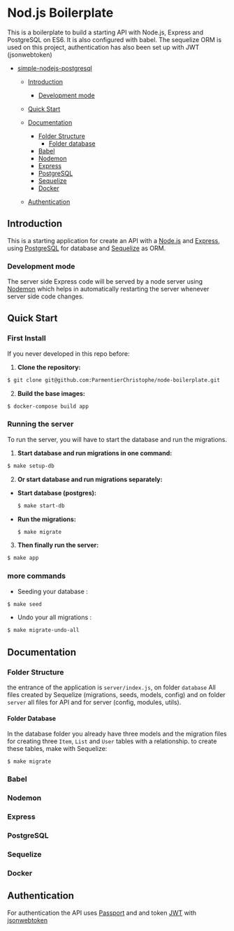 # Nod.js Boilerplate

This is a boilerplate to build a starting API with Node.js, Express and PostgreSQL on ES6. It is also configured with babel.
The sequelize ORM is used on this project, authentication has also been set up with JWT (jsonwebtoken)

- [simple-nodejs-postgresql](#simple-nodejs-postgresql)

  - [Introduction](#introduction)
    - [Development mode](#development-mode)
  - [Quick Start](#quick-start)
  - [Documentation](#documentation)

    - [Folder Structure](#folder-structure)
      - [Folder database](#folder-database)
    - [Babel](#babel)
    - [Nodemon](#nodemon)
    - [Express](#express)
    - [PostgreSQL](#postgresql)
    - [Sequelize](#sequelize)
    - [Docker](#docker)

  - [Authentication](#authentication)

## Introduction

This is a starting application for create an API with a [Node.js](https://nodejs.org/en/) and [Express](https://expressjs.com/), using [PostgreSQL](https://www.postgresql.org/) for database and [Sequelize](https://sequelize.org) as ORM.

### Development mode

The server side Express code will be served by a node server using [Nodemon](https://nodemon.io/) which helps in automatically restarting the server whenever server side code changes.

## Quick Start

### First Install

If you never developed in this repo before:

1. **Clone the repository:**

```sh
$ git clone git@github.com:ParmentierChristophe/node-boilerplate.git
```

2. **Build the base images:**

```sh
$ docker-compose build app
```

### Running the server

To run the server, you will have to start the database and run the migrations.

1. **Start database and run migrations in one command:**

```sh
$ make setup-db
```

2. **Or start database and run migrations separately:**

- **Start database (postgres):**

  ```sh
  $ make start-db
  ```

- **Run the migrations:**
  ```sh
  $ make migrate
  ```

3. **Then finally run the server:**

```sh
$ make app
```

### more commands

- Seeding your database :

```sh
$ make seed
```

- Undo your all migrations :

```sh
$ make migrate-undo-all
```

## Documentation

### Folder Structure

the entrance of the application is `server/index.js`, on folder `database` All files created by Sequelize (migrations, seeds, models, config) and on folder `server` all files for API and for server (config, modules, utils).

#### Folder Database

In the database folder you already have three models and the migration files for creating three `Item`, `List` and `User` tables with a relationship. to create these tables, make with Sequelize:

`$ make migrate`

### Babel

### Nodemon

### Express

### PostgreSQL

### Sequelize

### Docker

## Authentication

For authentication the API uses [Passport](http://www.passportjs.org/) and and token [JWT](https://jwt.io/) with [jsonwebtoken](https://www.npmjs.com/package/jsonwebtoken)
